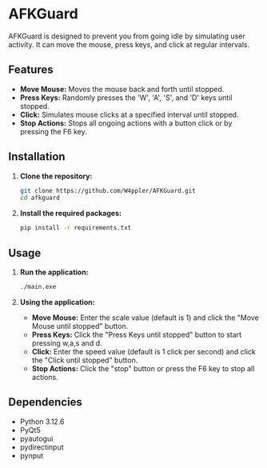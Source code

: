 # AFKGuard

AFKGuard is designed to prevent you from going idle by simulating user activity. It can move the mouse, press keys, 
and click at regular intervals.

## Features

- **Move Mouse:** Moves the mouse back and forth until stopped.
- **Press Keys:** Randomly presses the 'W', 'A', 'S', and 'D' keys until stopped.
- **Click:** Simulates mouse clicks at a specified interval until stopped.
- **Stop Actions:** Stops all ongoing actions with a button click or by pressing the F6 key.

## Installation

1. **Clone the repository:**
    ```bash
    git clone https://github.com/W4ppler/AFKGuard.git
    cd afkguard
    ```

2. **Install the required packages:**
    ```bash
    pip install -r requirements.txt
    ```

## Usage

1. **Run the application:**
    ```bash
    ./main.exe
    ```

2. **Using the application:**
    - **Move Mouse:** Enter the scale value (default is 1) and click the "Move Mouse until stopped" button.
    - **Press Keys:** Click the "Press Keys until stopped" button to start pressing w,a,s and d.
    - **Click:** Enter the speed value (default is 1 click per second) and click the "Click until stopped" button.
    - **Stop Actions:** Click the "stop" button or press the F6 key to stop all actions.

## Dependencies

- Python 3.12.6
- PyQt5
- pyautogui
- pydirectinput
- pynput
